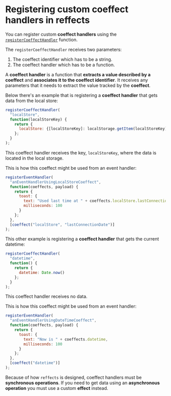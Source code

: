 # Registering custom coeffect handlers in reffects

You can register custom **coeffect handlers** using the [`registerCoeffectHandler`](./api.md#registercoeffecthandler) function.

The `registerCoeffectHandler` receives two parameters:
1. The coeffect identifier which has to be a string.
2. The coeffect handler which has to be a function.

A **coeffect handler** is a function that **extracts a value described by a coeffect** 
and **associates it to the coeffect identifier**. It receives any parameters that it needs to extract the value tracked by the **coeffect**.

Below there's an example that is registering a **coeffect handler** that gets data from the local store:

```js
registerCoeffectHandler(
  "localStore", 
  function(localStoreKey) {
    return {
      localStore: {[localStoreKey]: localStorage.getItem(localStoreKey)}
    };
  }
);
```

This coeffect handler receives the key, `localStoreKey`, where the data is located in the local storage.

This is how this coeffect might be used from an event handler:

```js
registerEventHandler(
  "anEventHandlerUsingLocalStoreCoeffect",
  function(coeffects, payload) {
    return {
      toast: {
        text: "Used last time at " + coeffects.localStore.lastConnectionDate,
        milliseconds: 100
      }
    };
  },
  [coeffect("localStore", "lastConnectionDate")]
);
```

This other example is registering a **coeffect handler** that gets the current datetime:

```js
registerCoeffectHandler(
  "datetime", 
  function() {
    return { 
      datetime: Date.now() 
    };
  }
);
```

This coeffect handler receives no data.

This is how this coeffect might be used from an event handler:

```js
registerEventHandler(
  "anEventHandlerUsingDateTimeCoeffect",
  function(coeffects, payload) {
    return {
      toast: {
        text: "Now is " + coeffects.datetime,
        milliseconds: 100
      }
    };
  },
  [coeffect("datetime")]
);
```

Because of how `reffects` is designed, coeffect handlers must be **synchronous operations**. If you need to get data using an **asynchronous operation** you must use a custom **effect** instead.
